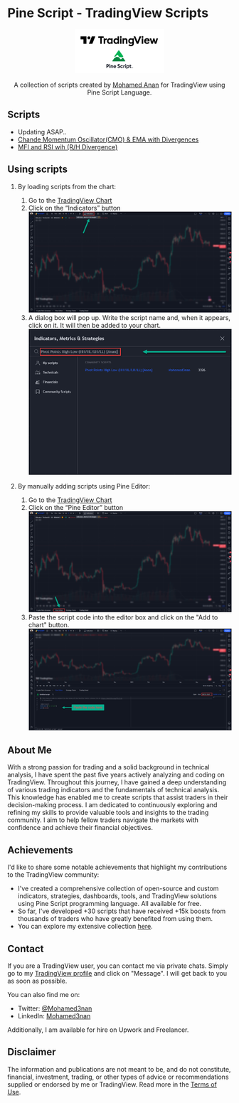 # Pine Script - TradingView Scripts

<div align="center">
<a href="https://www.tradingview.com/u/Mohamed3nan/" title="Anan's TradingView">
<img src="images/TradingView_PineScript.png">
</a>
<p>A collection of scripts created by <a href="https://www.tradingview.com/u/Mohamed3nan/#published-scripts">Mohamed Anan</a> for TradingView using Pine Script Language.</p>
</div>

## Scripts

- Updating ASAP..
- [Chande Momentum Oscillator(CMO) & EMA with Divergences](scripts/Chande%20Momentum%20Oscillator(CMO)%20&%20EMA%20with%20Divergences)
- [MFI and RSI wih (R/H Divergence)](scripts/MFI%20and%20RSI%20wih%20(R-H%20Divergence))

## Using scripts

1. By loading scripts from the chart:
   1. Go to the [TradingView Chart](https://www.tradingview.com/chart/)
   2. Click on the “Indicators” button
  ![Chart](images/Chart.png)
   3. A dialog box will pop up. Write the script name and, when it appears, click on it. It will then be added to your chart.
  ![dialog](images/dialog.png)

2. By manually adding scripts using Pine Editor:
   1. Go to the [TradingView Chart](https://www.tradingview.com/chart/)
   2. Click on the “Pine Editor” button
  ![Pine](images/Pine.png)
   3. Paste the script code into the editor box and click on the "Add to chart" button.
  ![code](images/code.png)

## About Me

With a strong passion for trading and a solid background in technical analysis, I have spent the past five years actively analyzing and coding on TradingView. Throughout this journey, I have gained a deep understanding of various trading indicators and the fundamentals of technical analysis. This knowledge has enabled me to create scripts that assist traders in their decision-making process. I am dedicated to continuously exploring and refining my skills to provide valuable tools and insights to the trading community. I aim to help fellow traders navigate the markets with confidence and achieve their financial objectives.

## Achievements

I'd like to share some notable achievements that highlight my contributions to the TradingView community:

- I've created a comprehensive collection of open-source and custom indicators, strategies, dashboards, tools, and TradingView solutions using Pine Script programming language. All available for free.
- So far, I've developed +30 scripts that have received +15k boosts from thousands of traders who have greatly benefited from using them.
- You can explore my extensive collection [here](https://www.tradingview.com/u/Mohamed3nan/#published-scripts).

## Contact

If you are a TradingView user, you can contact me via private chats. Simply go to my [TradingView profile](https://www.tradingview.com/u/Mohamed3nan/) and click on "Message". I will get back to you as soon as possible.

You can also find me on:
- Twitter: [@Mohamed3nan](https://twitter.com/Mohamed3nan)
- LinkedIn: [Mohamed3nan](https://www.linkedin.com/in/Mohamed3nan/)

Additionally, I am available for hire on Upwork and Freelancer.

## Disclaimer

The information and publications are not meant to be, and do not constitute, financial, investment, trading, or other types of advice or recommendations supplied or endorsed by me or TradingView. Read more in the [Terms of Use](https://www.tradingview.com/policies/#disclaimer-regarding-investment-decisions-and-trading).
